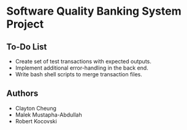 # Software Quality Banking System Project

## To-Do List

- Create set of test transactions with expected outputs.
- Implement additional error-handling in the back end.
- Write bash shell scripts to merge transaction files.

## Authors

- Clayton Cheung
- Malek Mustapha-Abdullah
- Robert Kocovski
